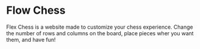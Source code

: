 # Flow Chess

Flex Chess is a website made to customize your chess experience. Change the number of rows and columns on the board, place pieces wher you want them, and have fun!


